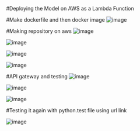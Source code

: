 #Deploying the Model on AWS as a Lambda Function

#Make dockerfile and then docker image
![image](https://github.com/PhyoMK/ML-zoomcamp/assets/124798880/dec6ae58-9654-4e25-be99-552baecbf3f9)

#Making repository on aws
![image](https://github.com/PhyoMK/ML-zoomcamp/assets/124798880/e2db6900-a642-4b2d-9ea5-7dbb85fc4a55)

![image](https://github.com/PhyoMK/ML-zoomcamp/assets/124798880/25c895ae-c6b3-43c4-961f-7c10ecfdee23)

![image](https://github.com/PhyoMK/ML-zoomcamp/assets/124798880/ec134f2d-6b1c-42f2-8893-4118ac3d9c99)

![image](https://github.com/PhyoMK/ML-zoomcamp/assets/124798880/361fb42c-b2bf-4ff7-923b-884a4005ff56)

#API gateway and testing
![image](https://github.com/PhyoMK/ML-zoomcamp/assets/124798880/664f38a9-982b-483e-a3de-4986a9e6098a)

![image](https://github.com/PhyoMK/ML-zoomcamp/assets/124798880/06d26d94-95c2-49b1-9f93-fe7c7a6e4ad1)

![image](https://github.com/PhyoMK/ML-zoomcamp/assets/124798880/b8fd6406-c807-4578-a7c7-ec997d16343a)

#Testing it again with python.test file using url link

![image](https://github.com/PhyoMK/ML-zoomcamp/assets/124798880/8f8e698a-3601-4864-8401-873eff54d084)
